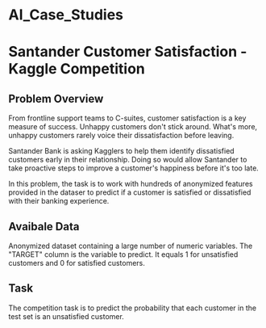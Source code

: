 # AI_Case_Studies

<h1>Santander Customer Satisfaction - Kaggle Competition</h1>
<h2> Problem Overview </h2>
From frontline support teams to C-suites, customer satisfaction is a key measure of success. Unhappy customers don't stick around. What's more, unhappy customers rarely voice their dissatisfaction before leaving.

Santander Bank is asking Kagglers to help them identify dissatisfied customers early in their relationship. Doing so would allow Santander to take proactive steps to improve a customer's happiness before it's too late.

In this problem, the task is to work with hundreds of anonymized features provided in the dataser to predict if a customer is satisfied or dissatisfied with their banking experience.

<h2> Avaibale Data </h2>
Anonymized dataset containing a large number of numeric variables. The "TARGET" column is the variable to predict. It equals 1 for unsatisfied customers and 0 for satisfied customers.

<h2> Task </h2>
The competition task is to predict the probability that each customer in the test set is an unsatisfied customer.

